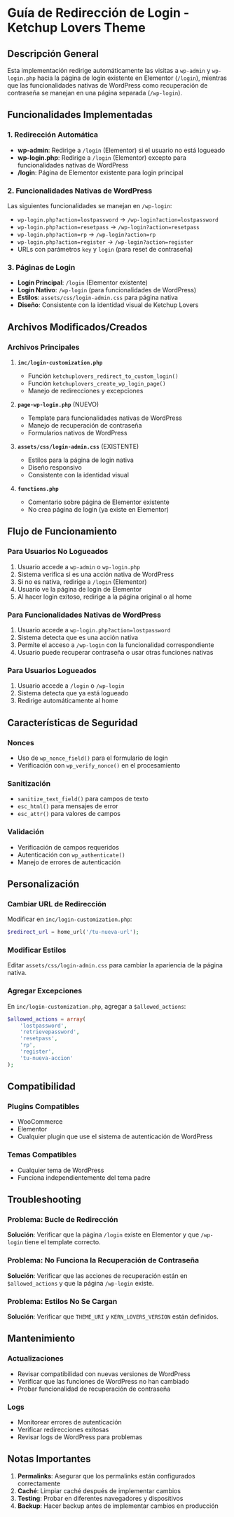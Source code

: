 # Guía de Redirección de Login - Ketchup Lovers Theme

## Descripción General

Esta implementación redirige automáticamente las visitas a `wp-admin` y `wp-login.php` hacia la página de login existente en Elementor (`/login`), mientras que las funcionalidades nativas de WordPress como recuperación de contraseña se manejan en una página separada (`/wp-login`).

## Funcionalidades Implementadas

### 1. Redirección Automática
- **wp-admin**: Redirige a `/login` (Elementor) si el usuario no está logueado
- **wp-login.php**: Redirige a `/login` (Elementor) excepto para funcionalidades nativas de WordPress
- **/login**: Página de Elementor existente para login principal

### 2. Funcionalidades Nativas de WordPress
Las siguientes funcionalidades se manejan en `/wp-login`:
- `wp-login.php?action=lostpassword` → `/wp-login?action=lostpassword`
- `wp-login.php?action=resetpass` → `/wp-login?action=resetpass`
- `wp-login.php?action=rp` → `/wp-login?action=rp`
- `wp-login.php?action=register` → `/wp-login?action=register`
- URLs con parámetros `key` y `login` (para reset de contraseña)

### 3. Páginas de Login
- **Login Principal**: `/login` (Elementor existente)
- **Login Nativo**: `/wp-login` (para funcionalidades de WordPress)
- **Estilos**: `assets/css/login-admin.css` para página nativa
- **Diseño**: Consistente con la identidad visual de Ketchup Lovers

## Archivos Modificados/Creados

### Archivos Principales
1. **`inc/login-customization.php`**
   - Función `ketchuplovers_redirect_to_custom_login()`
   - Función `ketchuplovers_create_wp_login_page()`
   - Manejo de redirecciones y excepciones

2. **`page-wp-login.php`** (NUEVO)
   - Template para funcionalidades nativas de WordPress
   - Manejo de recuperación de contraseña
   - Formularios nativos de WordPress

3. **`assets/css/login-admin.css`** (EXISTENTE)
   - Estilos para la página de login nativa
   - Diseño responsivo
   - Consistente con la identidad visual

4. **`functions.php`**
   - Comentario sobre página de Elementor existente
   - No crea página de login (ya existe en Elementor)

## Flujo de Funcionamiento

### Para Usuarios No Logueados
1. Usuario accede a `wp-admin` o `wp-login.php`
2. Sistema verifica si es una acción nativa de WordPress
3. Si no es nativa, redirige a `/login` (Elementor)
4. Usuario ve la página de login de Elementor
5. Al hacer login exitoso, redirige a la página original o al home

### Para Funcionalidades Nativas de WordPress
1. Usuario accede a `wp-login.php?action=lostpassword`
2. Sistema detecta que es una acción nativa
3. Permite el acceso a `/wp-login` con la funcionalidad correspondiente
4. Usuario puede recuperar contraseña o usar otras funciones nativas

### Para Usuarios Logueados
1. Usuario accede a `/login` o `/wp-login`
2. Sistema detecta que ya está logueado
3. Redirige automáticamente al home

## Características de Seguridad

### Nonces
- Uso de `wp_nonce_field()` para el formulario de login
- Verificación con `wp_verify_nonce()` en el procesamiento

### Sanitización
- `sanitize_text_field()` para campos de texto
- `esc_html()` para mensajes de error
- `esc_attr()` para valores de campos

### Validación
- Verificación de campos requeridos
- Autenticación con `wp_authenticate()`
- Manejo de errores de autenticación

## Personalización

### Cambiar URL de Redirección
Modificar en `inc/login-customization.php`:
```php
$redirect_url = home_url('/tu-nueva-url');
```

### Modificar Estilos
Editar `assets/css/login-admin.css` para cambiar la apariencia de la página nativa.

### Agregar Excepciones
En `inc/login-customization.php`, agregar a `$allowed_actions`:
```php
$allowed_actions = array(
    'lostpassword',
    'retrievepassword', 
    'resetpass',
    'rp',
    'register',
    'tu-nueva-accion'
);
```

## Compatibilidad

### Plugins Compatibles
- WooCommerce
- Elementor
- Cualquier plugin que use el sistema de autenticación de WordPress

### Temas Compatibles
- Cualquier tema de WordPress
- Funciona independientemente del tema padre

## Troubleshooting

### Problema: Bucle de Redirección
**Solución**: Verificar que la página `/login` existe en Elementor y que `/wp-login` tiene el template correcto.

### Problema: No Funciona la Recuperación de Contraseña
**Solución**: Verificar que las acciones de recuperación están en `$allowed_actions` y que la página `/wp-login` existe.

### Problema: Estilos No Se Cargan
**Solución**: Verificar que `THEME_URI` y `KERN_LOVERS_VERSION` están definidos.

## Mantenimiento

### Actualizaciones
- Revisar compatibilidad con nuevas versiones de WordPress
- Verificar que las funciones de WordPress no han cambiado
- Probar funcionalidad de recuperación de contraseña

### Logs
- Monitorear errores de autenticación
- Verificar redirecciones exitosas
- Revisar logs de WordPress para problemas

## Notas Importantes

1. **Permalinks**: Asegurar que los permalinks están configurados correctamente
2. **Caché**: Limpiar caché después de implementar cambios
3. **Testing**: Probar en diferentes navegadores y dispositivos
4. **Backup**: Hacer backup antes de implementar cambios en producción 